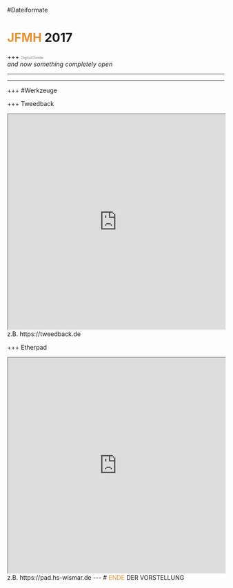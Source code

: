 #Dateiformate
# <span style="color: #e49436">JFMH</span> 2017

+++
<span style="color:gray; font-size:0.6em;">Digital Divide</span>
<br>
<i>and now something completely open</i>

---


---


+++
#Werkzeuge

+++
Tweedback
 <iframe
      src="https://tweedback.de"
      width="100%" 
      height="500" 
      name="twdbk">
</iframe>
z.B. https://tweedback.de

+++
Etherpad
 <iframe
      src="https://pad.hs-wismar.de"
      width="100%" 
      height="500" 
      name="etherpad">
</iframe>
z.B. https://pad.hs-wismar.de
---
# <span style="color: #e49436">ENDE</span> DER VORSTELLUNG
